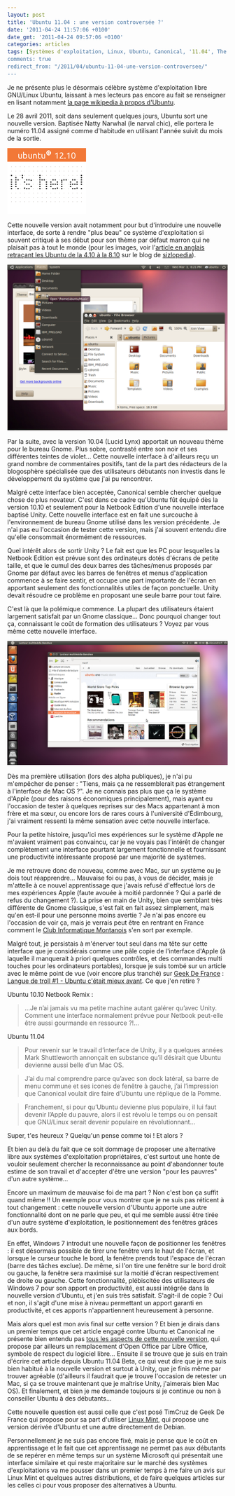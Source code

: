 ```yaml
---
layout: post
title: 'Ubuntu 11.04 : une version controversée ?'
date: '2011-04-24 11:57:06 +0100'
date_gmt: '2011-04-24 09:57:06 +0100'
categories: articles
tags: [Systèmes d'exploitation, Linux, Ubuntu, Canonical, '11.04', The Natty Narwhal, Critique]
comments: true
redirect_from: "/2011/04/ubuntu-11-04-une-version-controversee/"
---
```


Je ne présente plus le désormais célèbre système d'exploitation libre GNU/Linux Ubuntu, laissant à mes lecteurs pas encore au fait se renseigner en lisant notamment [la page wikipedia à propos d'Ubuntu](http://fr.wikipedia.org/wiki/Ubuntu).

Le 28 avril 2011, soit dans seulement quelques jours, Ubuntu sort une nouvelle version. Baptisée Natty Narwhal (le narval chic), elle portera le numéro 11.04 assigné comme d'habitude en utilisant l'année suivit du mois de la sortie.

[![The next version of Ubuntu is coming soon](/images/posts/2011-04-24-ubuntu-11-04-une-version-controversee/01.png)](http://www.ubuntu.com/)

Cette nouvelle version avait notamment pour but d'introduire une nouvelle interface, de sorte à rendre "plus beau" ce système d'exploitation si souvent critiqué à ses début pour son thème par défaut marron qui ne plaisait pas à tout le monde (pour les images, voir l'[article en anglais retraçant les Ubuntu de la 4.10 à la 8.10](http://www.sizlopedia.com/2008/10/18/history-of-ubuntu-from-warthog-to-ibex/) sur le blog de [sizlopedia](http://www.sizlopedia.com/)).

[![Ecran Ubuntu 10.04 (Lucid Lynx)](/images/posts/2011-04-24-ubuntu-11-04-une-version-controversee/02.jpg)](/images/posts/2011-04-24-ubuntu-11-04-une-version-controversee/02.jpg)

Par la suite, avec la version 10.04 (Lucid Lynx) apportait un nouveau thème pour le bureau Gnome. Plus sobre, contrasté entre son noir et ses différentes teintes de violet... Cette nouvelle interface à d'ailleurs reçu un grand nombre de commentaires positifs, tant de la part des rédacteurs de la blogosphère spécialisée que des utilisateurs débutants non investis dans le développement du système que j'ai pu rencontrer.

Malgré cette interface bien acceptée, Canonical semble chercher quelque chose de plus novateur. C'est dans ce cadre qu'Ubuntu fût équipé dès la version 10.10 et seulement pour la Netbook Edition d'une nouvelle interface baptisé Unity. Cette nouvelle interface est en fait une surcouche à l'environnement de bureau Gnome utilisé dans les version précédente. Je n'ai pas eu l'occasion de tester cette version, mais j'ai souvent entendu dire qu'elle consommait énormément de ressources.

Quel intérêt alors de sortir Unity ? Le fait est que les PC pour lesquelles la Netbook Edition est prévue sont des ordinateurs dotés d'écrans de petite taille, et que le cumul des deux barres des tâches/menus proposés par Gnome par défaut avec les barres de fenêtres et menus d'application commence à se faire sentir, et occupe une part importante de l'écran en apportant seulement des fonctionnalités utiles de façon ponctuelle. Unity devait résoudre ce problème en proposant une seule barre pour tout faire.

C'est là que la polémique commence. La plupart des utilisateurs étaient largement satisfait par un Gnome classique... Donc pourquoi changer tout ça, connaissant le coût de formation des utilisateurs ? Voyez par vous même cette nouvelle interface.

[![Nouvelle interface d'Ubuntu avec Unity](/images/posts/2011-04-24-ubuntu-11-04-une-version-controversee/03.png)](/images/posts/2011-04-24-ubuntu-11-04-une-version-controversee/03.png)

Dès ma première utilisation (lors des alpha publiques), je n'ai pu m'empêcher de penser : "Tiens, mais ça ne ressemblerait pas étrangement à l'interface de Mac OS ?". Je ne connais pas plus que ça le système d'Apple (pour des raisons économiques principalement), mais ayant eu l'occasion de tester à quelques reprises sur des Macs appartenant à mon frère et ma sœur, ou encore lors de rares cours à l'université d'Édimbourg, j'ai vraiment ressenti la même sensation avec cette nouvelle interface.

Pour la petite histoire, jusqu'ici mes expériences sur le système d'Apple ne m'avaient vraiment pas convaincu, car je ne voyais pas l'intérêt de changer complètement une interface pourtant largement fonctionnelle et fournissant une productivité intéressante proposé par une majorité de systèmes.

Je me retrouve donc de nouveau, comme avec Mac, sur un système ou je dois tout réapprendre... Mauvaise foi ou pas, à vous de décider, mais je m'attelle à ce nouvel apprentissage que j'avais refusé d'effectué lors de mes expériences Apple (faute avouée à moitié pardonnée ? Qui a parlé de refus du changement ?). La prise en main de Unity, bien que semblant très différente de Gnome classique, s'est fait en fait assez simplement, mais qu'en est-il pour une personne moins avertie ? Je n'ai pas encore eu l'occasion de voir ça, mais je verrais peut être en rentrant en France comment le [Club Informatique Montanois](http://www.clubinfomontanay.fr/) s'en sort par exemple.

Malgré tout, je persistais à m'énerver tout seul dans ma tête sur cette interface que je considérais comme une pâle copie de l'interface d'Apple (à laquelle il manquerait à priori quelques contrôles, et des commandes multi touches pour les ordinateurs portables), lorsque je suis tombé sur un article avec le même point de vue (voir encore plus tranché) sur [Geek De France](http://geekdefrance.fr) : [Langue de troll #1 - Ubuntu c'était mieux avant](http://geekdefrance.fr/2011/04/22/langue-de-troll-1-ubuntu-cetait-mieux-avant/). Ce que j'en retire ?

Ubuntu 10.10 Netbook Remix :

> ...Je n’ai jamais vu ma petite machine autant galérer qu’avec Unity. Comment une interface normalement prévue pour Netbook peut-elle être aussi gourmande en ressource ?!...

Ubuntu 11.04
> Pour revenir sur le travail d’interface de Unity, il y a quelques années Mark Shuttleworth annonçait en substance qu’il désirait que Ubuntu devienne aussi belle d’un Mac OS.

> J’ai du mal comprendre parce qu’avec son dock latéral, sa barre de menu commune et ses icones de fenêtre à gauche, j’ai l’impression que Canonical voulait dire faire d’Ubuntu une réplique de la Pomme.
 
> Franchement, si pour qu’Ubuntu devienne plus populaire, il lui faut devenir l’Apple du pauvre, alors il est révolu le temps ou on pensait que GNU/Linux serait devenir populaire en révolutionnant…

Super, t'es heureux ? Quelqu'un pense comme toi ! Et alors ?

Et bien au delà du fait que ce soit dommage de proposer une alternative libre aux systèmes d'exploitation propriétaires, c'est surtout une honte de vouloir seulement chercher la reconnaissance au point d'abandonner toute estime de son travail et d'accepter d'être une version "pour les pauvres" d'un autre système...

Encore un maximum de mauvaise foi de ma part ? Non c'est bon ça suffit quand même !! Un exemple pour vous montrer que je ne suis pas réticent à tout changement : cette nouvelle version d'Ubuntu apporte une autre fonctionnalité dont on ne parle que peu, et qui me semble aussi être tirée d'un autre système d'exploitation, le positionnement des fenêtres grâces aux bords.

En effet, Windows 7 introduit une nouvelle façon de positionner les fenêtres : il est désormais possible de tirer une fenêtre vers le haut de l'écran, et lorsque le curseur touche le bord, la fenêtre prends tout l'espace de l'écran (barre des tâches exclue). De même, si l'on tire une fenêtre sur le bord droit ou gauche, la fenêtre sera maximisé sur la moitié d'écran respectivement de droite ou gauche. Cette fonctionnalité, plébiscitée des utilisateurs de Windows 7 pour son apport en productivité, est aussi intégrée dans la nouvelle version d'Ubuntu, et j'en suis très satisfait. S'agit-il de copie ? Oui et non, il s'agit d'une mise à niveau permettant un apport garanti en productivité, et ces apports n'appartiennent heureusement à personne.

Mais alors quel est mon avis final sur cette version ? Et bien je dirais dans un premier temps que cet article engagé contre Ubuntu et Canonical ne présente bien entendu pas [tous les aspects de cette nouvelle version](http://doc.ubuntu-fr.org/natty), qui propose par ailleurs un remplacement d'Open Office par Libre Office, symbole de respect du logiciel libre... Ensuite il se trouve que je suis en train d'écrire cet article depuis Ubuntu 11.04 Beta, ce qui veut dire que je me suis bien habitué à la nouvelle version et surtout à Unity, que je finis même par trouver agréable (d'ailleurs il faudrait que je trouve l'occasion de retester un Mac, si ça se trouve maintenant que je maîtrise Unity, j'aimerais bien Mac OS). Et finalement, et bien je me demande toujours si je continue ou non à conseiller Ubuntu à des débutants...

Cette nouvelle question est aussi celle que c'est posé TimCruz de Geek De France qui propose pour sa part d'utiliser [Linux Mint](http://www.linuxmint.com/), qui propose une version dérivée d'Ubuntu et une autre directement de Debian.

Personnellement je ne suis pas encore fixé, mais je pense que le coût en apprentissage et le fait que cet apprentissage ne permet pas aux débutants de se repérer en même temps sur un système Microsoft qui présentait une interface similaire et qui reste majoritaire sur le marché des systèmes d'exploitations va me pousser dans un premier temps à me faire un avis sur Linux Mint et quelques autres distributions, et de faire quelques articles sur les celles ci pour vous proposer des alternatives à Ubuntu.